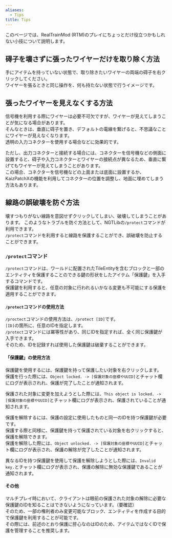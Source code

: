 ```yaml
---
aliases:
  - Tips
title: Tips
---
```

このページでは、RealTrainMod (RTM)のプレイにちょっとだけ役立つかもしれない小技について説明します。
## 碍子を壊さずに張ったワイヤーだけを取り除く方法
手にアイテムを持っていない状態で、取り除きたいワイヤーの両端の碍子を右クリックしてください。  
ワイヤーを張るときと同じ操作を、何も持たない状態で行うイメージです。
## 張ったワイヤーを見えなくする方法
信号機を利用する際にワイヤーは必要不可欠ですが、ワイヤーが見えてしまうことが気になる場合があります。  
そんなときは、垂直に碍子を置き、デフォルトの電線を繋げると、不思議なことにワイヤーが見えなくなります。  
透明の入力コネクターを使用する場合などに効果的です。

ただし、出力コネクターと接続する場合には、コネクターを信号機などの側面に設置すると、碍子や入力コネクターとワイヤーの接続点が異なるため、垂直に繋げてもワイヤーが見えてしまうことがあります。  
この場合、コネクターを信号機などの上面または底面に設置するか、KaizPatchXの機能を利用してコネクターの位置を調整し、地面に埋めてしまう方法もあります。
## 線路の誤破壊を防ぐ方法
壊すつもりがない線路を意図せずクリックしてしまい、破壊してしまうことがあります。 
このようなトラブルを防ぐ方法として、NGTLibの`/protect`コマンドが利用できます。  
`/protect`コマンドを利用すると線路を保護することができ、誤破壊を防止することができます。
### `/protect`コマンド
`/protect`コマンドは、ワールドに配置されたTileEntityを含むブロックと一部のエンティティを保護することのできる鍵の形状をしたアイテム「保護鍵」を入手するコマンドです。  
保護鍵を利用すると、任意の対象に行われるいかなる変更も不可能にする保護を適用することができます。
#### `/protect`コマンドの使用方法
`/proctect`コマンドの使用方法は、`/protect [ID]`です。  
`[ID]`の箇所に、任意のIDを指定します。  
`/protect`コマンドには冪等性があり、同じIDを指定すれば、全く同じ保護鍵が入手できます。  
そのため、IDを記録すれば使用した保護鍵は破棄することができます。
#### 「保護鍵」の使用方法
保護鍵を使用するには、保護鍵を持って保護したい対象を右クリックします。  
保護を行った際には、`Object locked. -> [保護対象の座標やUUID]`とチャット欄にログが表示されれ、保護が完了したことが通知されます。

保護された対象に変更を加えようとした際には、`This object is locked. -> [保護対象の座標やUUID]`とチャット欄にログが表示され、保護されていることが通知されます。

保護を解除するには、保護の設定に使用したものと同一のIDを持つ保護鍵が必要です。  
保護する際と同様に、保護鍵を持って保護されている対象を右クリックすると、保護を解除できます。  
保護を解除した際には、`Object unlocked. -> [保護対象の座標やUUID]`とチャット欄にログが表示され、保護の解除が完了したことが通知されます。  

異なるIDを持つ保護鍵を使用して保護を解除しようとした際には、`Invalid key.`とチャット欄にログが表示され、保護の解除に無効な保護鍵であることが通知されます。
#### その他
マルチプレイ時において、クライアントは眼前の保護された対象の解除に必要な保護鍵のIDを知ることはできないようになっています。（要確認）  
そのため、一部の権利者のみ変更可能なブロック、エンティティを作成する目的で保護鍵を利用することが可能です。  
その際には、前述のとおり保護に肝心なのはIDのため、アイテムではなくIDで保護を管理することを推奨します。